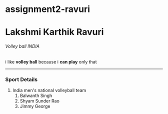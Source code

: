 # assignment2-ravuri
# Lakshmi Karthik Ravuri 
###### Volley ball INDIA

i like **volley ball** because i **can play** only that

---

### Sport Details
1. India men's national volleyball team
   1. Balwanth Singh
   2. Shyam Sunder Rao
   3. Jimmy George


